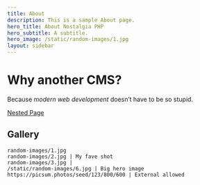 ```yaml
---
title: About
description: This is a sample About page.
hero_title: About Nostalgia PHP
hero_subtitle: A subtitle.
hero_image: /static/random-images/1.jpg
layout: sidebar
---
```


# Why another CMS?

Because *modern web development* doesn’t have to be so stupid.

[Nested Page](/about/nested)

## Gallery

```gallery
random-images/1.jpg
random-images/2.jpg | My fave shot
random-images/3.jpg |
/static/random-images/6.jpg | Big hero image
https://picsum.photos/seed/123/800/600 | External allowed
```
